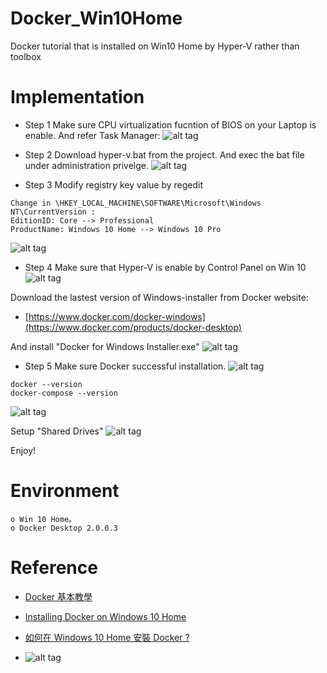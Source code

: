# Docker_Win10Home
Docker tutorial that is installed on Win10 Home by Hyper-V rather than toolbox

Implementation
==============================
* Step 1
Make sure CPU virtualization fucntion of BIOS on your Laptop is enable.
And refer Task Manager:
![alt tag](https://i.imgur.com/LEtsMSW.jpg)

* Step 2
Download hyper-v.bat from the project.
And exec the bat file under administration privelge.
![alt tag](https://i.imgur.com/sq9RzXR.gif)

* Step 3
Modify registry key value by regedit
``` 
Change in \HKEY_LOCAL_MACHINE\SOFTWARE\Microsoft\Windows NT\CurrentVersion :
EditionID: Core --> Professional
ProductName: Windows 10 Home --> Windows 10 Pro
``` 
![alt tag](https://i.imgur.com/Y88YvjW.jpg)

* Step 4
Make sure that Hyper-V is enable by Control Panel on Win 10
![alt tag](https://i.imgur.com/6BOFoDH.jpg)

Download the lastest version of Windows-installer from Docker website:
* [https://www.docker.com/docker-windows](https://www.docker.com/products/docker-desktop)

And install "Docker for Windows Installer.exe"
![alt tag](https://i.imgur.com/MQZ2kFV.jpg)

* Step 5
Make sure Docker successful installation. 
![alt tag](https://i.imgur.com/ac3U1m0.jpg)

``` 
docker --version
docker-compose --version
``` 
![alt tag](https://i.imgur.com/v50wg4I.jpg)

Setup "Shared Drives"
![alt tag](https://i.imgur.com/nkCitB2.jpg)

Enjoy!


Environment
==============================
``` 
o Win 10 Home。
o Docker Desktop 2.0.0.3
``` 

Reference 
==============================
* [Docker 基本教學](https://github.com/twtrubiks/docker-tutorial)
* [Installing Docker on Windows 10 Home](https://forums.docker.com/t/installing-docker-on-windows-10-home/11722/24)
* [如何在 Windows 10 Home 安裝 Docker ?](https://oomusou.io/docker/toolbox/)

* []()
![alt tag]()
